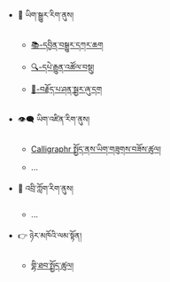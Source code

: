 - 🔁 ཡིག་སྒྱུར་རིག་ནུས།
  - [📚-དབྱིན་བསྒྱུར་དཀར་ཆག](mt/boen-catalog.md)
  - [🔍-དཔེ་རྒྱུན་འཚོལ་བསྡུ།](mt/bo-versions.md)
  - [🔗-བརྗོད་པ་ཤན་སྦྱར་ཞུ་དག](mt/proofreading-alignment.md)

- 👁️‍🗨️ ཡིག་འཛིན་རིག་ནུས།
  - [Calligraphr སྤྱོད་ནས་ཡིག་གཟུགས་བཟོས་ཚུལ།](ocr/new-font-with-calligraphr.md)
  - ...
- 💬 འབྲི་ཀློག་རིག་ནུས།
  - ...
- 👉 ཉེར་མཁོའི་ལམ་སྟོན།
  - [གྷི་ཐབ་སྤྱོད་ཚུལ།](howto/create-github-account.md)

